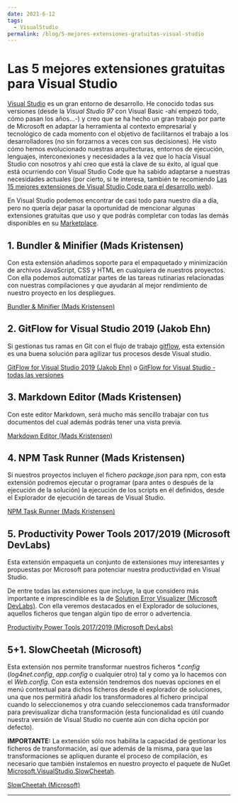 ```yaml
---
date: 2021-6-12
tags:
  - VisualStudio
permalink: /blog/5-mejores-extensiones-gratuitas-visual-studio
---
```


# Las 5 mejores extensiones gratuitas para Visual Studio

<social-share class="social-share--header" />

[Visual Studio](https://visualstudio.microsoft.com/vs/) es un gran entorno de desarrollo. He conocido todas sus versiones (desde la _Visual Studio 97_ con Visual Basic -ahí empezó todo, cómo pasan los años...-) y creo que se ha hecho un gran trabajo por parte de Microsoft en adaptar la herramienta al contexto empresarial y tecnológico de cada momento con el objetivo de facilitarnos el trabajo a los desarrolladores (no sin forzarnos a veces con sus decisiones). He visto cómo hemos evolucionado nuestras arquitecturas, entornos de ejecución, lenguajes, interconexiones y necesidades a la vez que lo hacía Visual Studio con nosotros y ahí creo que está la clave de su éxito, al igual que está ocurriendo con Visual Studio Code que ha sabido adaptarse a nuestras necesidades actuales (por cierto, si te interesa, también te recomiendo [Las 15 mejores extensiones de Visual Studio Code para el desarrollo web](/blog/15-mejores-extensiones-visual-studio-code-desarrollo-web/)).

En Visual Studio podemos encontrar de casi todo para nuestro día a día, pero no quería dejar pasar la oportunidad de mencionar algunas extensiones gratuitas que uso y que podrás completar con todas las demás disponibles en su [Marketplace](https://marketplace.visualstudio.com/).

## 1. Bundler & Minifier (Mads Kristensen)

Con esta extensión añadimos soporte para el empaquetado y minimización de archivos JavaScript, CSS y HTML en cualquiera de nuestros proyectos. Con ella podemos automatizar partes de las tareas rutinarias relacionadas con nuestras compilaciones y que ayudarán al mejor rendimiento de nuestro proyecto en los despliegues.

[Bundler & Minifier (Mads Kristensen)](https://marketplace.visualstudio.com/items?itemName=MadsKristensen.BundlerMinifier)

## 2. GitFlow for Visual Studio 2019 (Jakob Ehn)

Si gestionas tus ramas en Git con el flujo de trabajo [gitflow](https://nvie.com/posts/a-successful-git-branching-model/), esta extensión es una buena solución para agilizar tus procesos desde Visual studio.

[GitFlow for Visual Studio 2019 (Jakob Ehn)](https://marketplace.visualstudio.com/items?itemName=vs-publisher-57624.GitFlowforVisualStudio2019) o [GitFlow for Visual Studio - todas las versiones](https://marketplace.visualstudio.com/publishers/vs-publisher-57624)

## 3. Markdown Editor (Mads Kristensen)

Con este editor Markdown, será mucho más sencillo trabajar con tus documentos del cual además podrás tener una vista previa.

[Markdown Editor (Mads Kristensen)](https://marketplace.visualstudio.com/items?itemName=MadsKristensen.MarkdownEditor)

## 4. NPM Task Runner (Mads Kristensen)

Si nuestros proyectos incluyen el fichero _package.json_ para npm, con esta extensión podremos ejecutar o programar (para antes o después de la ejecución de la solución) la ejecución de los scripts en él definidos, desde el Explorador de ejecución de tareas de Visual Studio.

[NPM Task Runner (Mads Kristensen)](https://marketplace.visualstudio.com/items?itemName=MadsKristensen.NPMTaskRunner)

## 5. Productivity Power Tools 2017/2019 (Microsoft DevLabs)

Esta extensión empaqueta un conjunto de extensiones muy interesantes y propuestas por Microsoft para potenciar nuestra productividad en Visual Studio.

De entre todas las extensiones que incluye, la que considero más importante e imprescindible es la de [Solution Error Visualizer (Microsoft DevLabs)](https://marketplace.visualstudio.com/items?itemName=VisualStudioPlatformTeam.SolutionErrorVisualizer). Con ella veremos destacados en el Explorador de soluciones, aquellos ficheros que tengan algún tipo de error o advertencia.

[Productivity Power Tools 2017/2019 (Microsoft DevLabs)](https://marketplace.visualstudio.com/items?itemName=VisualStudioPlatformTeam.ProductivityPowerPack2017)

## 5+1. SlowCheetah (Microsoft)

Esta extensión nos permite transformar nuestros ficheros _*.config_ (_log4net.config_, _app.config_ o cualquier otro) tal y como ya lo hacemos con el _Web.config_. Con esta extensión tendremos dos nuevas opciones en el menú contextual para dichos ficheros desde el explorador de soluciones, una que nos permitirá añadir los transformadores al fichero principal cuando lo seleccionemos y otra cuando seleccionemos cada transformador para previsualizar dicha transformación (esta funcionalidad es útil cuando nuestra versión de Visual Studio no cuente aún con dicha opción por defecto).

**IMPORTANTE:** La extensión sólo nos habilita la capacidad de gestionar los ficheros de transformación, así que además de la misma, para que las transformaciones se apliquen durante el proceso de compilación, es necesario que también instalemos en nuestro proyecto el paquete de NuGet [Microsoft.VisualStudio.SlowCheetah](https://www.nuget.org/packages/Microsoft.VisualStudio.SlowCheetah/).

[SlowCheetah (Microsoft)](https://marketplace.visualstudio.com/items?itemName=vscps.SlowCheetah-XMLTransforms)

---
<social-share class="social-share--footer" />
